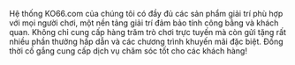 Hệ thống KO66.com của chúng tôi có đầy đủ các sản phẩm giải trí phù hợp với mọi người chơi, một nền tảng giải trí đảm bảo tính công bằng và khách quan. Không chỉ cung cấp hàng trăm trò chơi trực tuyến mà còn gửi tặng rất nhiều phần thưởng hấp dẫn và các chương trình khuyến mãi đặc biệt. Đồng thời cố gắng cung cấp dịch vụ chăm sóc tốt cho các khách hàng!
